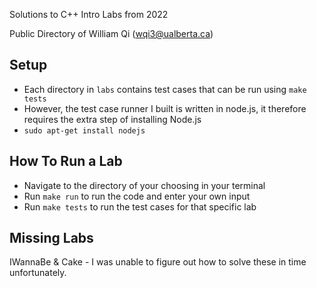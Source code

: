 Solutions to C++ Intro Labs from 2022

Public Directory of William Qi (wqi3@ualberta.ca)

## Setup
- Each directory in `labs` contains test cases that can be run using `make tests`
- However, the test case runner I built is written in node.js, it therefore requires the extra step of installing Node.js 
- `sudo apt-get install nodejs`

## How To Run a Lab
- Navigate to the directory of your choosing in your terminal
- Run `make run` to run the code and enter your own input
- Run `make tests` to run the test cases for that specific lab

## Missing Labs
IWannaBe & Cake - I was unable to figure out how to solve these in time unfortunately.